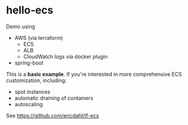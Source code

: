 # hello-ecs

Demo using
- AWS (via terraform)
    - ECS
    - ALB
    - CloudWatch logs via docker plugin
- spring-boot

This is a **basic example**. If you're interested in more comprehensive ECS customization, including:
- spot instances
- automatic draining of containers
- autoscaling

See https://github.com/ericdahl/tf-ecs
